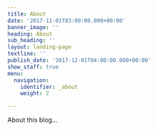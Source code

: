 ```yaml
---
title: About
date: '2017-11-01T03:00:00.000+00:00'
banner_image: ''
heading: About
sub_heading: ''
layout: landing-page
textline: ''
publish_date: '2017-12-01T04:00:00.000+00:00'
show_staff: true
menu:
  navigation:
    identifier: _about
    weight: 2

---
```

About this blog...